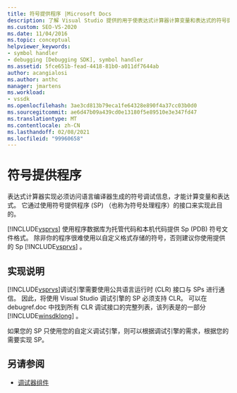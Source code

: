 ```yaml
---
title: 符号提供程序 |Microsoft Docs
description: 了解 Visual Studio 提供的用于使表达式计算器计算变量和表达式的符号提供程序。
ms.custom: SEO-VS-2020
ms.date: 11/04/2016
ms.topic: conceptual
helpviewer_keywords:
- symbol handler
- debugging [Debugging SDK], symbol handler
ms.assetid: 5fce651b-fead-4418-81b0-a011df7644ab
author: acangialosi
ms.author: anthc
manager: jmartens
ms.workload:
- vssdk
ms.openlocfilehash: 3ae3cd813b79eca1fe64328e890f4a37cc03b0d0
ms.sourcegitcommit: ae6d47b09a439cd0e13180f5e89510e3e347fd47
ms.translationtype: MT
ms.contentlocale: zh-CN
ms.lasthandoff: 02/08/2021
ms.locfileid: "99960658"
---
```

# <a name="symbol-provider"></a>符号提供程序
表达式计算器实现必须访问语言编译器生成的符号调试信息，才能计算变量和表达式。 它通过使用符号提供程序 (SP) （也称为符号处理程序）的接口来实现此目的。

 [!INCLUDE[vsprvs](../../code-quality/includes/vsprvs_md.md)] 使用程序数据库为托管代码和本机代码提供 Sp (PDB) 符号文件格式。 除非你的程序很难使用以自定义格式存储的符号，否则建议你使用提供的 Sp [!INCLUDE[vsprvs](../../code-quality/includes/vsprvs_md.md)] 。

## <a name="implementation-notes"></a>实现说明
 [!INCLUDE[vsprvs](../../code-quality/includes/vsprvs_md.md)]调试引擎需要使用公共语言运行时 (CLR) 接口与 SPs 进行通信。 因此，将使用 Visual Studio 调试引擎的 SP 必须支持 CLR。 可以在 debugref.doc 中找到所有 CLR 调试接口的完整列表，该列表是的一部分 [!INCLUDE[winsdklong](../../deployment/includes/winsdklong_md.md)] 。

 如果您的 SP 只使用您的自定义调试引擎，则可以根据调试引擎的需求，根据您的需要实现 SP。

## <a name="see-also"></a>另请参阅
- [调试器组件](../../extensibility/debugger/debugger-components.md)
